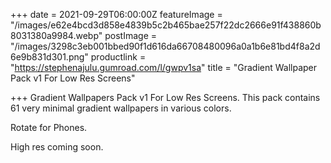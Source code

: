 +++
date = 2021-09-29T06:00:00Z
featureImage = "/images/e62e4bcd3d858e4839b5c2b465bae257f22dc2666e91f438860b8031380a9984.webp"
postImage = "/images/3298c3eb001bbed90f1d616da66708480096a0a1b6e81bd4f8a2d6e9b831d301.png"
productlink = "https://stephenajulu.gumroad.com/l/gwpv1sa"
title = "Gradient Wallpaper Pack v1 For Low Res Screens"

+++
Gradient Wallpapers Pack v1 For Low Res Screens. This pack contains 61 very minimal gradient wallpapers in various colors.

Rotate for Phones.

High res coming soon.